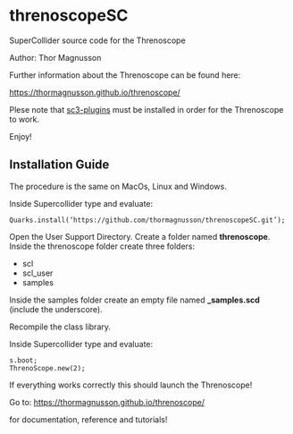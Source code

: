 # threnoscopeSC
SuperCollider source code for the Threnoscope

Author: Thor Magnusson

Further information about the Threnoscope can be found here:

https://thormagnusson.github.io/threnoscope/

Plese note that [sc3-plugins](https://supercollider.github.io/sc3-plugins/) must be installed in order for the Threnoscope to work.

Enjoy!

## Installation Guide
The procedure is the same on MacOs, Linux and Windows. 

Inside Supercollider type and evaluate:

```SuperCollider
Quarks.install(‘https://github.com/thormagnusson/threnoscopeSC.git’);
```

Open the User Support Directory. 
Create a folder named **threnoscope**. 
Inside the threnoscope folder create three folders:
- scl
- scl_user
- samples

Inside the samples folder create an empty file named **_samples.scd** (include the underscore). 

Recompile the class library.

Inside Supercollider type and evaluate:

```SuperCollider
s.boot;
ThrenoScope.new(2);
```

If everything works correctly this should launch the Threnoscope!

Go to:
https://thormagnusson.github.io/threnoscope/ 

for documentation, reference and tutorials! 
